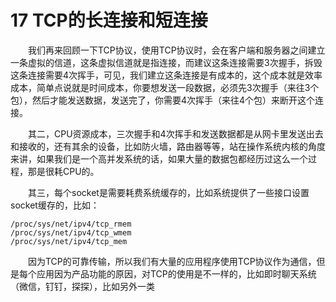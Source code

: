 # 17 TCP的长连接和短连接


&emsp;&emsp;我们再来回顾一下TCP协议，使用TCP协议时，会在客户端和服务器之间建立一条虚拟的信道，这条虚拟信道就是指连接，而建议这条连接需要3次握手，拆毁这条连接需要4次挥手，可见，我们建立这条连接是有成本的，这个成本就是效率成本，简单点说就是时间成本，你要想发送一段数据，必须先3次握手（来往3个包），然后才能发送数据，发送完了，你需要4次挥手（来往4个包）来断开这个连接。  

&emsp;&emsp;其二，CPU资源成本，三次握手和4次挥手和发送数据都是从网卡里发送出去和接收的，还有其余的设备，比如防火墙，路由器等等，站在操作系统内核的角度来讲，如果我们是一个高并发系统的话，如果大量的数据包都经历过这么一个过程，那是很耗CPU的。

&emsp;&emsp;其三，每个socket是需要耗费系统缓存的，比如系统提供了一些接口设置socket缓存的，比如：
```
/proc/sys/net/ipv4/tcp_rmem
/proc/sys/net/ipv4/tcp_wmem
/proc/sys/net/ipv4/tcp_mem

```

&emsp;&emsp;因为TCP的可靠传输，所以我们有大量的应用程序使用TCP协议作为通信，但是每个应用因为产品功能的原因，对TCP的使用是不一样的，比如即时聊天系统（微信，钉钉，探探），比如另外一类

